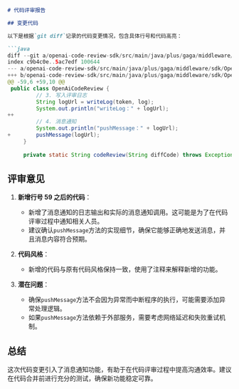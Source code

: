 ```markdown
# 代码评审报告

## 变更代码

以下是根据`git diff`记录的代码变更情况，包含具体行号和代码高亮：

```java
diff --git a/openai-code-review-sdk/src/main/java/plus/gaga/middleware/sdk/OpenAiCodeReview.java b/openai-code-review-sdk/src/main/java/plus/gaga/middleware/sdk/OpenAiCodeReview.java
index c9b4c0e..5ac7edf 100644
--- a/openai-code-review-sdk/src/main/java/plus/gaga/middleware/sdk/OpenAiCodeReview.java
+++ b/openai-code-review-sdk/src/main/java/plus/gaga/middleware/sdk/OpenAiCodeReview.java
@@ -59,6 +59,10 @@
 public class OpenAiCodeReview {
         // 3. 写入评审日志
         String logUrl = writeLog(token, log);
         System.out.println("writeLog：" + logUrl);
++
         // 4. 消息通知
         System.out.println("pushMessage：" + logUrl);
+        pushMessage(logUrl);
     }
 
     private static String codeReview(String diffCode) throws Exception {
```

## 评审意见

1. **新增行号 59 之后的代码**：
   - 新增了消息通知的日志输出和实际的消息通知调用。这可能是为了在代码评审过程中通知相关人员。
   - 建议确认`pushMessage`方法的实现细节，确保它能够正确地发送消息，并且消息内容符合预期。

2. **代码风格**：
   - 新增的代码与原有代码风格保持一致，使用了注释来解释新增的功能。

3. **潜在问题**：
   - 确保`pushMessage`方法不会因为异常而中断程序的执行，可能需要添加异常处理逻辑。
   - 如果`pushMessage`方法依赖于外部服务，需要考虑网络延迟和失败重试机制。

## 总结

这次代码变更引入了消息通知功能，有助于在代码评审过程中提高沟通效率。建议在代码合并前进行充分的测试，确保新功能稳定可靠。
```